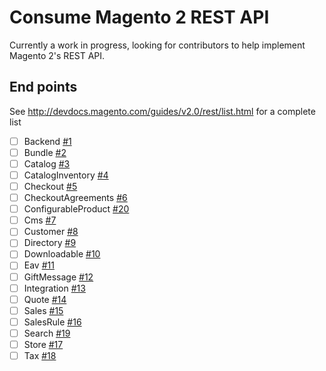 # Consume Magento 2 REST API

Currently a work in progress, looking for contributors to help implement Magento 2's REST API.

## End points

See http://devdocs.magento.com/guides/v2.0/rest/list.html for a complete list

- [ ] Backend [#1](https://github.com/adamj88/node-magento2/issues/1)
- [ ] Bundle [#2](https://github.com/adamj88/node-magento2/issues/2)
- [ ] Catalog [#3](https://github.com/adamj88/node-magento2/issues/3)
- [ ] CatalogInventory [#4](https://github.com/adamj88/node-magento2/issues/4)
- [ ] Checkout [#5](https://github.com/adamj88/node-magento2/issues/5)
- [ ] CheckoutAgreements [#6](https://github.com/adamj88/node-magento2/issues/6)
- [ ] ConfigurableProduct [#20](https://github.com/adamj88/node-magento2/issues/20)
- [ ] Cms [#7](https://github.com/adamj88/node-magento2/issues/7)
- [ ] Customer [#8](https://github.com/adamj88/node-magento2/issues/8)
- [ ] Directory [#9](https://github.com/adamj88/node-magento2/issues/9)
- [ ] Downloadable [#10](https://github.com/adamj88/node-magento2/issues/10)
- [ ] Eav [#11](https://github.com/adamj88/node-magento2/issues/11)
- [ ] GiftMessage [#12](https://github.com/adamj88/node-magento2/issues/12)
- [ ] Integration [#13](https://github.com/adamj88/node-magento2/issues/13)
- [ ] Quote [#14](https://github.com/adamj88/node-magento2/issues/14)
- [ ] Sales [#15](https://github.com/adamj88/node-magento2/issues/15)
- [ ] SalesRule [#16](https://github.com/adamj88/node-magento2/issues/16)
- [ ] Search [#19](https://github.com/adamj88/node-magento2/issues/19)
- [ ] Store [#17](https://github.com/adamj88/node-magento2/issues/17)
- [ ] Tax [#18](https://github.com/adamj88/node-magento2/issues/18)
